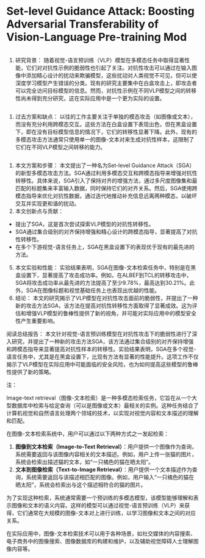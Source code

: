 # Set-level Guidance Attack: Boosting Adversarial Transferability of Vision-Language Pre-training Mod

<figure><img src="../../.gitbook/assets/image (45).png" alt=""><figcaption></figcaption></figure>

1. 研究背景： 随着视觉-语言预训练（VLP）模型在多模态任务中取得显著性能，它们对对抗性示例的脆弱性也引起了关注。对抗性攻击可以通过在输入图像中添加精心设计的扰动来欺骗模型，这些扰动对人类视觉不可见，但可以使深度学习模型产生错误的分类。现有的研究主要集中在白盒攻击上，即攻击者可以完全访问目标模型的信息。然而，对抗性示例在不同VLP模型之间的转移性尚未得到充分研究，这在实际应用中是一个更为实际的设置。

<figure><img src="../../.gitbook/assets/image (46).png" alt=""><figcaption></figcaption></figure>

1. 过去方案和缺点： 以往的工作主要关注于单独的模态攻击（如图像或文本），而没有充分利用跨模态交互。这些方法在白盒设置下表现出色，但在黑盒设置下，即在没有目标模型信息的情况下，它们的转移性显著下降。此外，现有的多模态攻击方法通常只使用单一的图像-文本对来生成对抗性样本，这限制了它们在不同VLP模型之间转移的能力。

<figure><img src="../../.gitbook/assets/image (47).png" alt=""><figcaption></figcaption></figure>

1. 本文方案和步骤： 本文提出了一种名为Set-level Guidance Attack（SGA）的新型多模态攻击方法。SGA通过利用多模态交互和跨模态指导来增强对抗性转移性。具体来说，SGA引入了保持对齐的增强方法，通过多尺度图像集和最匹配的标题集来丰富输入数据，同时保持它们的对齐关系。然后，SGA使用跨模态指导来优化对抗性数据，通过迭代地推动补充信息远离两种模态，以破坏交互并实现更和谐的扰动。
2. 本文创新点与贡献：

* 提出了SGA，这是首次尝试探索VLP模型的对抗性转移性。
* SGA通过集合级别的对齐保持增强和精心设计的跨模态指导，显著提高了对抗性转移性。
* 在多个下游视觉-语言任务上，SGA在黑盒设置下的表现优于现有的最先进的方法。

5. 本文实验和性能： 实验结果表明，SGA在图像-文本检索任务中，特别是在黑盒设置下，显著提高了攻击成功率。例如，在ALBEF到TCL的转移攻击中，SGA将攻击成功率从最先进的方法提高了至少9.78%，最高达到30.21%。此外，SGA在图像标题和视觉基础任务上也表现出优越的性能。
6. 结论： 本文的研究揭示了VLP模型在对抗性攻击面前的脆弱性，并提出了一种新的攻击方法SGA，该方法在提高对抗性转移性方面取得了显著成效。这为评估和增强VLP模型的鲁棒性提供了新的视角，并可能对实际应用中的模型安全性产生重要影响。

阅读总结报告： 本文针对视觉-语言预训练模型在对抗性攻击下的脆弱性进行了深入研究，并提出了一种新的攻击方法SGA，该方法通过集合级别的对齐保持增强和跨模态指导来显著提高对抗性样本的转移性。实验结果表明，SGA在多个视觉-语言任务中，尤其是在黑盒设置下，比现有方法有显著的性能提升。这项工作不仅揭示了VLP模型在实际应用中可能面临的安全风险，也为如何提高这些模型的鲁棒性提供了新的策略。

注：

Image-text retrieval（图像-文本检索）是一种多模态检索任务，它旨在从一个大型数据库中检索与给定查询（可以是图像或文本）最相关的实例。这种任务结合了计算机视觉和自然语言处理两个领域的技术，以实现对视觉内容和文本描述的理解和匹配。

在图像-文本检索系统中，用户可以通过以下两种方式之一发起检索：

1. **图像到文本检索（Image-to-Text Retrieval）**：用户提供一个图像作为查询，系统需要返回与该图像内容相关的文本描述。例如，用户上传一张猫的图片，系统会检索出描述猫的文本，如“一只橘色的猫在晒太阳”。
2. **文本到图像检索（Text-to-Image Retrieval）**：用户提供一个文本描述作为查询，系统需要返回与该描述相匹配的图像。例如，用户输入“一只橘色的猫在晒太阳”，系统会检索出与这个描述相符合的猫的图片。

为了实现这种检索，系统通常需要一个预训练的多模态模型，该模型能够理解和表示图像和文本的语义内容。这样的模型可以通过视觉-语言预训练（VLP）来获得，它们通常在大规模的图像-文本对上进行训练，以学习图像和文本之间的对应关系。

在实际应用中，图像-文本检索技术可以用于各种场景，如社交媒体的内容搜索、电子商务中的图像搜索、图像数据库的构建和维护，以及辅助视觉障碍人士理解图像内容等。
